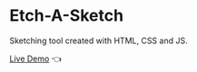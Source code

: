 # Etch-A-Sketch
Sketching tool created with HTML, CSS and JS.

[Live Demo](https://terencechew.github.io/etch-a-sketch/) :point_left:
